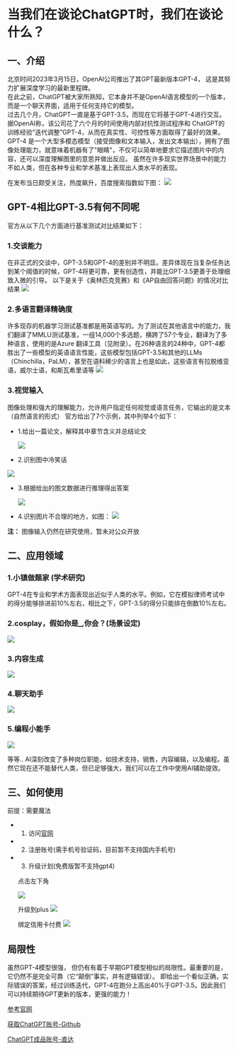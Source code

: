 # 当我们在谈论ChatGPT时，我们在谈论什么？
## 一、介绍
北京时间2023年3月15日，OpenAI公司推出了其GPT最新版本GPT-4， 这是其努力扩展深度学习的最新里程碑。<br>
在此之前，ChatGPT被大家所熟知，它本身并不是OpenAI语言模型的一个版本，而是一个聊天界面，适用于任何支持它的模型。<br>
过去几个月，ChatGPT一直是基于GPT-3.5，而现在它将基于GPT-4进行交互。<br>
据OpenAI称，该公司花了六个月的时间使用内部对抗性测试程序和 ChatGPT的训练经验“迭代调整”GPT-4，从而在真实性、可控性等方面取得了最好的效果。
GPT-4 是一个大型多模态模型（接受图像和文本输入，发出文本输出），拥有了图像处理能力，就意味着机器有了"眼睛"，不仅可以简单地要求它描述图片中的内容，还可以深度理解图里的意思并做出反应。
虽然在许多现实世界场景中的能力不如人类，但在各种专业和学术基准上表现出人类水平的表现。

在发布当日颇受关注，热度飙升，百度搜索指数如下图：
![](../images/gpt4/search_index.png)
## GPT-4相比GPT-3.5有何不同呢
官方从以下几个方面进行基准测试对比结果如下：

### 1.交谈能力
在非正式的交谈中，GPT-3.5和GPT-4的差别并不明显。差异体现在当复杂任务达到某个阈值的时候，GPT-4将更可靠，更有创造性，并能比GPT-3.5更善于处理细致入微的引导。
以下是关于《奥林匹克竞赛》和《AP自由回答问题》的情况对比结果
![](../images/gpt4/exam_result1.png)
### 2.多语言翻译精确度
许多现存的机器学习测试基准都是用英语写的。为了测试在其他语言中的能力，我们翻译了MMLU测试基准，一组14,000个多选题，横跨了57个专业，翻译为了多种语言，使用的是Azure 翻译工具（见附录）。在26种语言的24种中，GPT-4都胜出了一些模型的英语语言性能，这些模型包括GPT-3.5和其他的LLMs（Chinchilla，PaLM），甚至在语料稀少的语言上也是如此，这些语言有拉脱维亚语，威尔士语，和斯瓦希里语等
![](../images/gpt4/language.png)

### 3.视觉输入
图像处理和强大的理解能力，允许用户指定任何视觉或语言任务，它输出的是文本（自然语言的形式）
官方给出了7个示例，其中列举4个如下：
- 1.给出一篇论文，解释其中章节含义并总结论文
  
  ![](../images/gpt4/paper.png)
- 2.识别图中冷笑话
  
 ![](../images/gpt4/funny.png)
- 3.根据给出的图文数据进行推理得出答案
  
  ![](../images/gpt4/reason.png)
  
- 4.识别图片不合理的地方，如图：
 ![](../images/gpt4/iron_car.png)

**注：** 图像输入仍然在研究使用，暂未对公众开放

## 二、应用领域
### 1.小镇做题家 (学术研究)
  
   GPT-4在专业和学术方面表现出近似于人类的水平。例如，它在模拟律师考试中的得分能够排进前10%左右，相比之下，GPT-3.5的得分只能排在倒数10%左右。
### 2.cosplay，假如你是_,你会？(场景设定)
   ![](../images/gpt4/if_you_are.png)
### 3.内容生成
   ![](../images/gpt4/content_gen.png)
### 4.聊天助手
  ![](../images/gpt4/chat.png)
### 5.编程小能手
 ![](../images/gpt4/coding.png)

等等.. AI深刻改变了多种岗位职能，如技术支持，销售，内容编辑，以及编程。虽然它现在还不能替代人类，但已足够强大，我们可以在工作中使用AI辅助提效。


## 三、如何使用
前提：需要魔法
 - 1. 访问[官网](https://chat.openai.com)
 - 2. 注册账号(需手机号验证码，目前暂不支持国内手机号)
 - 3. 升级计划(免费版暂不支持gpt4)
     
    点击左下角
    
    ![](../images/gpt4/gpt1.png)
   
      升级到plus
    ![](../images/gpt4/gpt2.png)
   
      绑定信用卡付费
    ![](../images/gpt4/gpt3.png)

## 局限性
虽然GPT-4模型很强， 但仍有有着于早期GPT模型相似的局限性。最重要的是，它仍然不是完全可靠（它“颠倒”事实，并有逻辑错误）。
即给出一个看似正确，实际错误的答案，经过训练迭代，GPT-4在跑分上高出40%于GPT-3.5。因此我们可以持续期待GPT更新的版本，更强的能力！


[参考官网](https://openai.com/research/gpt-4)


[获取ChatGPT账号-Github](https://github.com/windyund/chatgpt)

[ChatGPT成品账号-直达](https://gpt.vip.coding3min.com)